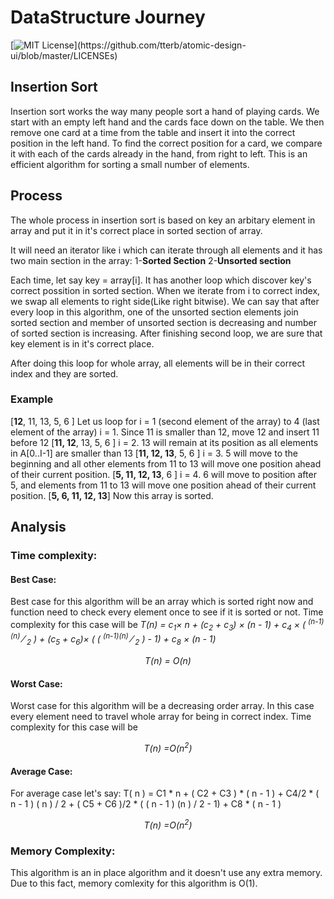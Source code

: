 

# DataStructure Journey
[![MIT License](https://img.shields.io/apm/l/atomic-design-ui.svg?)](https://github.com/tterb/atomic-design-ui/blob/master/LICENSEs)

## Insertion Sort
Insertion sort works the way many people sort a hand of playing cards. We start with an empty left hand and the cards face down on the table. We then remove one card at a time from the table and insert it into the correct position in the left hand. To find the correct position for a card, we compare it with each of the cards already in the hand, from right to left.
This is an efficient algorithm for sorting a small number of elements.

## Process
The whole process in insertion sort is based on key an arbitary element in array and put it in it's correct place in sorted section of array.

It will need an iterator like i which can iterate through all elements and it has two main section in the array: 1-**Sorted Section**    2-**Unsorted section**

Each time, let say key = array[i]. It has another loop which discover key's correct possition in sorted section. When we iterate from i to correct index, we swap all elements to right side(Like right bitwise). We can say that after every loop in this algorithm, one of the unsorted section elements join sorted section and member of unsorted section is decreasing and number of sorted section is increasing. After finishing second loop, we are sure that key element is in it's correct place.

After doing this loop for whole array, all elements will be in their correct index and they are sorted.

### Example
[**12**, 11, 13, 5, 6  ]
Let us loop for i = 1 (second element of the array) to 4 (last element of the array)
i = 1. Since 11 is smaller than 12, move 12 and insert 11 before 12
[**11, 12**, 13, 5, 6  ]
i = 2. 13 will remain at its position as all elements in A[0..I-1] are smaller than 13
[**11, 12, 13**, 5, 6  ]
i = 3. 5 will move to the beginning and all other elements from 11 to 13 will move one position ahead of their current position.
[**5, 11, 12, 13**, 6  ]
i = 4. 6 will move to position after 5, and elements from 11 to 13 will move one position ahead of their current position.
[**5, 6, 11, 12, 13**]
Now this array is sorted.


## Analysis

### Time complexity:

#### Best Case:

Best case for this algorithm will be an array which is sorted right now and function need to check every element once to see if it is sorted or not. Time complexity for this case will be
*<span>T(n) = c<sub>1</sub>&times; n + (c<sub>2</sub> + c<sub>3</sub>) &times; (n - 1) + c<sub>4</sub> &times; (<span>  </span><sup>(n-1)(n)</sup> &#8260; <sub>2</sub><span>  </span>) + (c<sub>5</sub> + c<sub>6</sub>)&times;  ( (<span>  </span><sup>(n-1)(n)</sup> &#8260; <sub>2</sub><span>  </span>) - 1) + c<sub>8</sub> &times; (n - 1)</span>*
<p align='center'><i> T(n) = O(n)</i> </p>

#### Worst Case:
Worst case for this algorithm will be a decreasing order array. In this case every element need to travel whole array for being in correct index. Time complexity for this case will be
<p align='center'><i> T(n) =O(n<sup>2</sup>)</i> </p>

#### Average Case:
For average case let's say: T( n ) = C1 * n + ( C2 + C3 ) * ( n - 1 ) + C4/2 * ( n - 1 ) ( n ) / 2 + ( C5 + C6 )/2 * ( ( n - 1 ) (n ) / 2 - 1) + C8 * ( n - 1 )
<p align='center'><i> T(n) =O(n<sup>2</sup>)</i> </p>

### Memory Complexity:
This algorithm is an in place algorithm and it doesn't use any extra memory. Due to this fact, memory comlexity for this algorithm is O(1).
